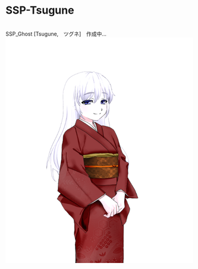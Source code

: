 # SSP-Tsugune
<br>SSP_Ghost [Tsugune,　ツグネ]　作成中...
<br><img src="nar/スクリーンショット 2019-06-16 22.43.35.png" alt="CC" title="Tsugune">
